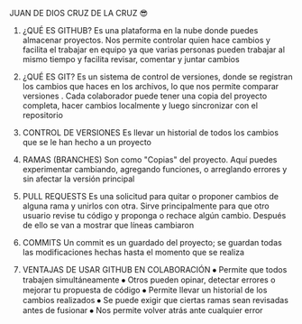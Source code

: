  JUAN DE DIOS CRUZ DE LA CRUZ 😎

1. ¿QUÉ ES GITHUB?
Es una plataforma en la nube donde puedes almacenar proyectos. Nos permite controlar quien hace cambios y facilita el trabajar en equipo ya que varias personas pueden trabajar al mismo tiempo y facilita revisar, comentar y juntar cambios

2. ¿QUÉ ES GIT?
Es un sistema de control de versiones, donde se registran los cambios que haces en los archivos, lo que nos permite comparar versiones . Cada colaborador puede tener una copia del proyecto completa, hacer cambios localmente y luego sincronizar con el repositorio

3. CONTROL DE VERSIONES
Es llevar un historial de todos los cambios que se le han hecho a un proyecto

4. RAMAS (BRANCHES)
Son como "Copias" del proyecto. Aquí puedes experimentar cambiando, agregando funciones, o arreglando errores y sin afectar la versión principal

5. PULL REQUESTS
Es una solicitud para quitar o proponer cambios de alguna rama y unirlos con otra. Sirve principalmente para que otro usuario revise tu código y proponga o rechace algún cambio. Después de ello se van a mostrar que líneas cambiaron

6. COMMITS 
Un commit es un guardado del proyecto; se guardan todas las modificaciones hechas hasta el momento que se realiza 

7. VENTAJAS DE USAR GITHUB EN COLABORACIÓN
⦁	Permite que todos trabajen simultáneamente
⦁	Otros pueden opinar, detectar errores o mejorar tu propuesta de código
⦁	Permite llevar un historial de los cambios realizados
⦁	Se puede exigir que ciertas ramas sean revisadas antes de fusionar
⦁	Nos permite volver atrás ante cualquier error

